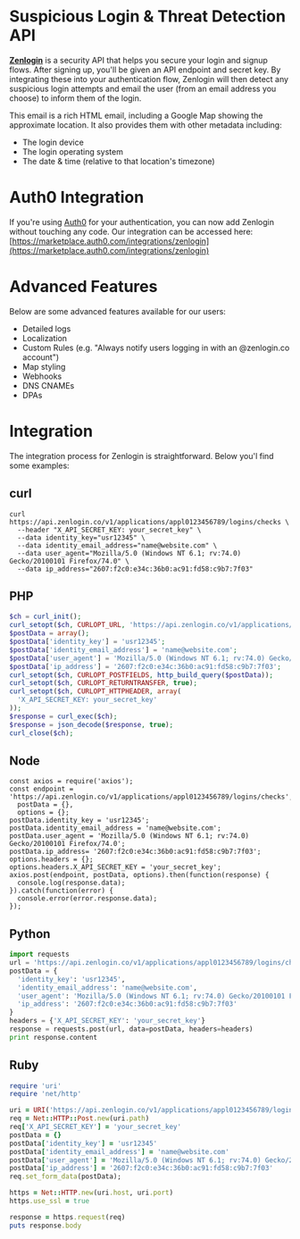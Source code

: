 # Suspicious Login &amp; Threat Detection API
**[Zenlogin](https://zenlogin.co/)** is a security API that helps you secure your login and signup flows. After signing up, you'll be given an API endpoint and secret key. By integrating these into your authentication flow, Zenlogin will then detect any suspicious login attempts and email the user (from an email address you choose) to inform them of the login.

This email is a rich HTML email, including a Google Map showing the approximate location. It also provides them with other metadata including:
- The login device
- The login operating system
- The date &amp; time (relative to that location's timezone)


# Auth0 Integration
If you're using [Auth0](https://auth0.com/) for your authentication, you can now add Zenlogin without touching any code. Our integration can be accessed here:
[https://marketplace.auth0.com/integrations/zenlogin](https://marketplace.auth0.com/integrations/zenlogin)

# Advanced Features
Below are some advanced features available for our users:
- Detailed logs
- Localization
- Custom Rules (e.g. "Always notify users logging in with an @zenlogin.co account")
- Map styling
- Webhooks
- DNS CNAMEs
- DPAs

# Integration
The integration process for Zenlogin is straightforward. Below you'l find some examples:

## curl
``` curl
curl https://api.zenlogin.co/v1/applications/appl0123456789/logins/checks \
  --header "X_API_SECRET_KEY: your_secret_key" \
  --data identity_key="usr12345" \
  --data identity_email_address="name@website.com" \
  --data user_agent="Mozilla/5.0 (Windows NT 6.1; rv:74.0) Gecko/20100101 Firefox/74.0" \
  --data ip_address="2607:f2c0:e34c:36b0:ac91:fd58:c9b7:7f03"
```

## PHP
``` php
$ch = curl_init();
curl_setopt($ch, CURLOPT_URL, 'https://api.zenlogin.co/v1/applications/appl0123456789/logins/checks');
$postData = array();
$postData['identity_key'] = 'usr12345';
$postData['identity_email_address'] = 'name@website.com';
$postData['user_agent'] = 'Mozilla/5.0 (Windows NT 6.1; rv:74.0) Gecko/20100101 Firefox/74.0';
$postData['ip_address'] = '2607:f2c0:e34c:36b0:ac91:fd58:c9b7:7f03';
curl_setopt($ch, CURLOPT_POSTFIELDS, http_build_query($postData));
curl_setopt($ch, CURLOPT_RETURNTRANSFER, true);
curl_setopt($ch, CURLOPT_HTTPHEADER, array(
  'X_API_SECRET_KEY: your_secret_key'
));
$response = curl_exec($ch);
$response = json_decode($response, true);
curl_close($ch);
```

## Node
``` Node
const axios = require('axios');
const endpoint = 'https://api.zenlogin.co/v1/applications/appl0123456789/logins/checks',
  postData = {},
  options = {};
postData.identity_key = 'usr12345';
postData.identity_email_address = 'name@website.com';
postData.user_agent = 'Mozilla/5.0 (Windows NT 6.1; rv:74.0) Gecko/20100101 Firefox/74.0';
postData.ip_address= '2607:f2c0:e34c:36b0:ac91:fd58:c9b7:7f03';
options.headers = {};
options.headers.X_API_SECRET_KEY = 'your_secret_key';
axios.post(endpoint, postData, options).then(function(response) {
  console.log(response.data);
}).catch(function(error) {
  console.error(error.response.data);
});
```

## Python
``` Python
import requests
url = 'https://api.zenlogin.co/v1/applications/appl0123456789/logins/checks'
postData = {
  'identity_key': 'usr12345',
  'identity_email_address': 'name@website.com',
  'user_agent': 'Mozilla/5.0 (Windows NT 6.1; rv:74.0) Gecko/20100101 Firefox/74.0',
  'ip_address': '2607:f2c0:e34c:36b0:ac91:fd58:c9b7:7f03'
}
headers = {'X_API_SECRET_KEY': 'your_secret_key'}
response = requests.post(url, data=postData, headers=headers)
print response.content
```

## Ruby
``` Ruby
require 'uri'
require 'net/http'

uri = URI('https://api.zenlogin.co/v1/applications/appl0123456789/logins/checks')
req = Net::HTTP::Post.new(uri.path)
req['X_API_SECRET_KEY'] = 'your_secret_key'
postData = {}
postData['identity_key'] = 'usr12345'
postData['identity_email_address'] = 'name@website.com'
postData['user_agent'] = 'Mozilla/5.0 (Windows NT 6.1; rv:74.0) Gecko/20100101 Firefox/74.0'
postData['ip_address'] = '2607:f2c0:e34c:36b0:ac91:fd58:c9b7:7f03'
req.set_form_data(postData);

https = Net::HTTP.new(uri.host, uri.port)
https.use_ssl = true

response = https.request(req)
puts response.body
```
